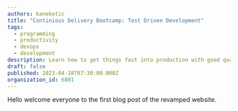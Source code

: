 ```yaml
---
authors: kanekotic
title: "Continious Delivery Bootcamp: Test Driven Development"
tags:
  - programming
  - productivity
  - devops
  - development
description: Learn how to get things fast into production with good quality
draft: false
published: 2023-04-18T07:30:00.000Z
organization_id: 6881
---
```


Hello welcome everyone to the first blog post of the revamped website.